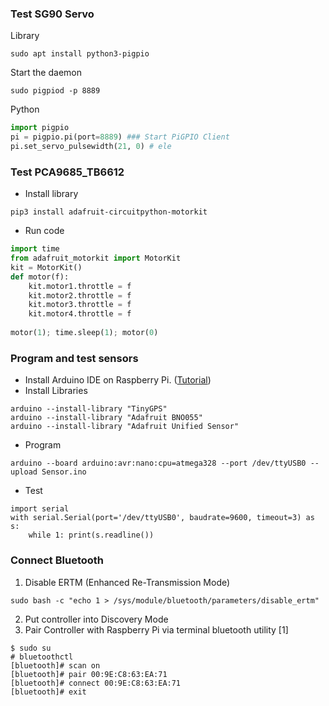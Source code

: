 ### Test SG90 Servo 
Library
```
sudo apt install python3-pigpio 
```
Start the daemon
```
sudo pigpiod -p 8889
```
Python
```python
import pigpio
pi = pigpio.pi(port=8889) ### Start PiGPIO Client 
pi.set_servo_pulsewidth(21, 0) # ele
```
### Test PCA9685_TB6612
* Install library
```
pip3 install adafruit-circuitpython-motorkit 
```
* Run code
```python  
import time
from adafruit_motorkit import MotorKit
kit = MotorKit() 
def motor(f): 
	kit.motor1.throttle = f
	kit.motor2.throttle = f
	kit.motor3.throttle = f
	kit.motor4.throttle = f 
  
motor(1); time.sleep(1); motor(0)
```
### Program and test sensors
* Install Arduino IDE on Raspberry Pi. ([Tutorial](https://github.com/xg590/IoT/blob/master/Arduino/README.md#install-arduino-ide-on-raspberry-pi))
* Install Libraries
```
arduino --install-library "TinyGPS"
arduino --install-library "Adafruit BNO055"
arduino --install-library "Adafruit Unified Sensor"
```
* Program
```
arduino --board arduino:avr:nano:cpu=atmega328 --port /dev/ttyUSB0 --upload Sensor.ino
```
* Test
``` 
import serial
with serial.Serial(port='/dev/ttyUSB0', baudrate=9600, timeout=3) as s:
    while 1: print(s.readline()) 
``` 
### Connect Bluetooth
1) Disable ERTM (Enhanced Re-Transmission Mode)
```
sudo bash -c "echo 1 > /sys/module/bluetooth/parameters/disable_ertm"
```
2) Put controller into Discovery Mode <br>
3) Pair Controller with Raspberry Pi via terminal bluetooth utility [1]
```
$ sudo su
# bluetoothctl 
[bluetooth]# scan on 
[bluetooth]# pair 00:9E:C8:63:EA:71
[bluetooth]# connect 00:9E:C8:63:EA:71
[bluetooth]# exit 
```

